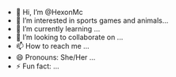 - 👋 Hi, I’m @HexonMc
- 👀 I’m interested in sports games and animals...
- 🌱 I’m currently learning ...
- 💞️ I’m looking to collaborate on ...
- 📫 How to reach me  ...
- 😄 Pronouns: She/Her ...
- ⚡ Fun fact: ...

<!---
HexonMc/HexonMc is a ✨ special ✨ repository because its `README.md` (this file) appears on your GitHub profile.
You can click the Preview link to take a look at your changes.
--->
